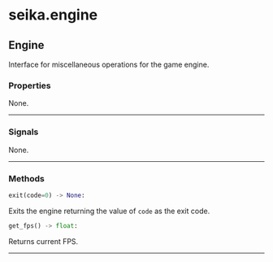 # seika.engine

## Engine

Interface for miscellaneous operations for the game engine.

### Properties

None.

---

### Signals

None.

---

### Methods

```python
exit(code=0) -> None:
```

Exits the engine returning the value of `code` as the exit code.

```python
get_fps() -> float:
```

Returns current FPS.

---
